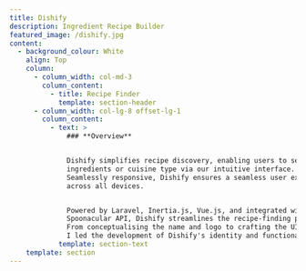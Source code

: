 ```yaml
---
title: Dishify
description: Ingredient Recipe Builder
featured_image: /dishify.jpg
content:
  - background_colour: White
    align: Top
    column:
      - column_width: col-md-3
        column_content:
          - title: Recipe Finder
            template: section-header
      - column_width: col-lg-8 offset-lg-1
        column_content:
          - text: >
              ### **Overview**


              Dishify simplifies recipe discovery, enabling users to search by
              ingredients or cuisine type via our intuitive interface.
              Seamlessly responsive, Dishify ensures a seamless user experience
              across all devices.


              Powered by Laravel, Inertia.js, Vue.js, and integrated with the
              Spoonacular API, Dishify streamlines the recipe-finding process.
              From conceptualising the name and logo to crafting the UI and UX,
              I led the development of Dishify's identity and functionality.
            template: section-text
    template: section
---
```


